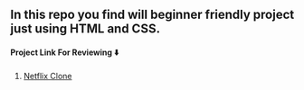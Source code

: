 ## In this repo you find will beginner friendly project just using HTML and CSS.

#### Project Link For Reviewing ⬇️

1. [Netflix Clone](https://netflixmoviesclone.netlify.app/ "netflix clone")
